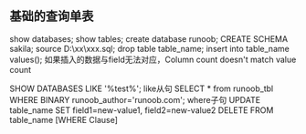 ## 基础的查询单表
show databases;
show tables;
create database runoob;
CREATE SCHEMA sakila;
source D:\xx\xxx.sql;
drop table table_name;
insert into table_name values();
	如果插入的数据与field无法对应，Column count doesn't match value count

SHOW DATABASES LIKE '%test%';   like从句
	SELECT * from runoob_tbl WHERE BINARY runoob_author='runoob.com';    where子句
	UPDATE table_name SET field1=new-value1, field2=new-value2
	DELETE FROM table_name [WHERE Clause]


